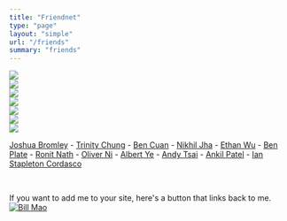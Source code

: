```yaml
---
title: "Friendnet"
type: "page"
layout: "simple"
url: "/friends"
summary: "friends"
---
```


<div class="imgContainer"><a href="https://trinityjchung.com/yolkgirl"><img src="https://trinityjchung.com/img/8831/yolkgirl.gif"></a></div>
<div class="imgContainer"><a href="https://michaellisano.com"><img src="https://trinityjchung.com/img/8831/michael.gif"></a></div>
<div class="imgContainer"><a href="https://anna.dymchenko.com/"><img src="https://trinityjchung.com/img/8831/adym.png"></a></div>
<div class="imgContainer"><a href="https://jaysa.net"><img src="https://trinityjchung.com/img/8831/jaysa.jpg"></a></div>
<div class="imgContainer"><a href="https://www.youtube.com/watch?v=HivzkuXoQ9U"><img src="https://trinityjchung.com/img/8831/tiffsun.png"></a></div>
<div class="imgContainer"><a href="https://rjz.lol"><img src="https://trinityjchung.com/img/8831/rjz.png"></a></div>
<div class="imgContainer"><a href="https://www.ocf.berkeley.edu/"><img src="https://trinityjchung.com/img/8831/ocf.png"></a></div>

[Joshua Bromley](https://joshnet.pages.dev/) - [Trinity Chung](https://trinityjchung.com) - [Ben Cuan](https://bencuan.me/) - [Nikhil Jha](https://nikhiljha.com/) - [Ethan Wu](https://ethanwu.dev/) - [Ben Plate](https://ben9583.com/) - [Ronit Nath](https://ronitnath.com/) - [Oliver Ni](https://oliver.ni/) - [Albert Ye](https://aly.sh/) - [Andy Tsai](https://www.ocf.berkeley.edu/~andytsai/) - [Ankil Patel](https://ankilp.github.io/) - [Ian Stapleton Cordasco](https://ian.stapletoncordas.co/)


<br>

If you want to add me to your site, here's a button that links back to me.
[![Bill Mao](/images/button_final.jpg)](https://billmao.net)

